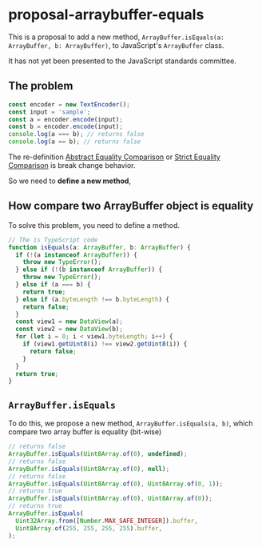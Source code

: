 # proposal-arraybuffer-equals

This is a proposal to add a new method, `ArrayBuffer.isEquals(a: ArrayBuffer, b: ArrayBuffer)`,
to JavaScript's `ArrayBuffer` class.

It has not yet been presented to the JavaScript standards committee.

## The problem

```typescript
const encoder = new TextEncoder();
const input = 'sample';
const a = encoder.encode(input);
const b = encoder.encode(input);
console.log(a === b); // returns false
console.log(a == b); // returns false
```

The re-definition [Abstract Equality Comparison](https://tc39.es/ecma262/#sec-abstract-equality-comparison) or [Strict Equality Comparison](https://tc39.es/ecma262/#sec-strict-equality-comparison) is break change behavior.

So we need to **define a new method**,

## How compare two ArrayBuffer object is equality

To solve this problem, you need to define a method.

```typescript
// The is TypeScript code
function isEquals(a: ArrayBuffer, b: ArrayBuffer) {
  if (!(a instanceof ArrayBuffer)) {
    throw new TypeError();
  } else if (!(b instanceof ArrayBuffer)) {
    throw new TypeError();
  } else if (a === b) {
    return true;
  } else if (a.byteLength !== b.byteLength) {
    return false;
  }
  const view1 = new DataView(a);
  const view2 = new DataView(b);
  for (let i = 0; i < view1.byteLength; i++) {
    if (view1.getUint8(i) !== view2.getUint8(i)) {
      return false;
    }
  }
  return true;
}
```

## `ArrayBuffer.isEquals`

To do this, we propose a new method, `ArrayBuffer.isEquals(a, b)`, which compare two array buffer is equality (bit-wise)

```typescript
// returns false
ArrayBuffer.isEquals(Uint8Array.of(0), undefined);
// returns false
ArrayBuffer.isEquals(Uint8Array.of(0), null);
// returns false
ArrayBuffer.isEquals(Uint8Array.of(0), Uint8Array.of(0, 1));
// returns true
ArrayBuffer.isEquals(Uint8Array.of(0), Uint8Array.of(0));
// returns true
ArrayBuffer.isEquals(
  Uint32Array.from([Number.MAX_SAFE_INTEGER]).buffer,
  Uint8Array.of(255, 255, 255, 255).buffer,
);
```
